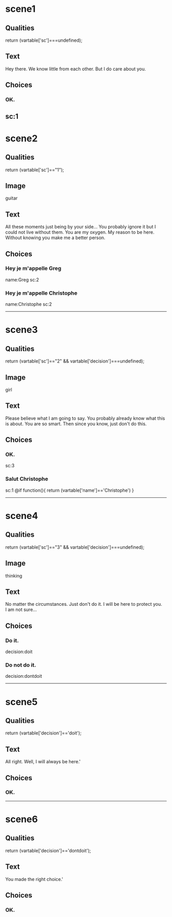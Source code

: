 # scene1
## Qualities
return (vartable['sc']===undefined);

## Text
Hey there.
We know little from each other.
But I do care about you.

## Choices
### OK.
sc:1
-------------------------------------------------------------------------------
# scene2
## Qualities
return (vartable['sc']=="1");

## Image
guitar

## Text
All these moments just being by your side...
You probably ignore it but I could not live without them.
You are my oxygen. My reason to be here.
Without knowing you make me a better person.

## Choices
### Hey je m'appelle Greg
name:Greg
sc:2
### Hey je m'appelle Christophe
name:Christophe
sc:2


-------------------------------------------------------------------------------
# scene3
## Qualities
return (vartable['sc']=="2" && vartable['decision']===undefined);

## Image
girl

## Text
Please believe what I am going to say.
You probably already know what this is about. You are so smart.
Then since you know, just don\'t do this.

## Choices
### OK.
sc:3

### Salut Christophe
sc:1
@if
function(){
  return (vartable['name']=='Christophe')
}

-------------------------------------------------------------------------------
# scene4
## Qualities
return (vartable['sc']=="3" && vartable['decision']===undefined);

## Image
thinking

## Text
No matter the circumstances. Just don\'t do it.
I will be here to protect you.
&nbsp;
I am not sure...

## Choices

### Do it.
decision:doit
### Do not do it.
decision:dontdoit

-------------------------------------------------------------------------------
# scene5
## Qualities
return (vartable['decision']=='doit');

## Text
All right. Well, I will always be here.'

## Choices
### OK.

-------------------------------------------------------------------------------
# scene6
## Qualities
return (vartable['decision']=='dontdoit');

## Text
You made the right choice.'

## Choices
### OK.
